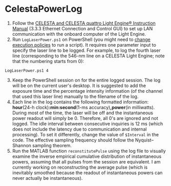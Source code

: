 # CelestaPowerLog
1. Follow the [CELESTA and CELESTA quattro Light Engine® Instruction Manual](https://cms.lumencor.com/system/uploads/fae/file/asset/48/57-10015-F_Celesta_09092021.pdf) (3.3.3 Ethernet Connection and Control GUI) to set up LAN communication with the onboard computer of the Light Engine.
2. Run ``LogLaserPower.ps1`` on PowerShell (you might need to [change execution policies](https://docs.microsoft.com/en-us/powershell/module/microsoft.powershell.core/about/about_execution_policies) to run a script). It requires one parameter input to specify the laser line to be logged. For example, to log the fourth laser line (corresponding to the 546-nm line on a CELESTA Light Engine; note that the numbering starts from 0):
```
LogLaserPower.ps1 4
```
3. Keep the PowerShell session on for the entire logged session. The log will be on the current user's desktop. It is suggested to add the exposure time and the percentage intensity information (of the channel that used this laser line) manually to the filename of the log.
4. Each line in the log contains the following formatted information: **hour**(24-h clock)**:min:second**(1-ms accuracy)**,power**(in milliwatts). During most of the time, the laser will be off and the instantaneous power readout will simply be 0. Therefore, all 0's are ignored and not logged. The idle interval between consecutive inquiries is 12 ms (which does not include the latency due to communication and internal processing). To set it differently, change the value of ``$Interval`` in the code. The effective sampling frequency should follow the Nyquist–Shannon sampling theorem.
5. Run the MATLAB function ``reconstitutePulse`` using the log file to visually examine the inverse empirical cumulative distribution of instantaneous powers, assuming that all pulses from the session are equivalent. I am currently working on reconstructing the average pulse (which is inevitably smoothed because the readout of instantaneous powers can never actually be instantaneous).
